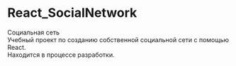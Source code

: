 # React_SocialNetwork
Социальная сеть</br>
Учебный проект по созданию собственной социальной сети с помощью React.</br>
Находится в процессе разработки.
